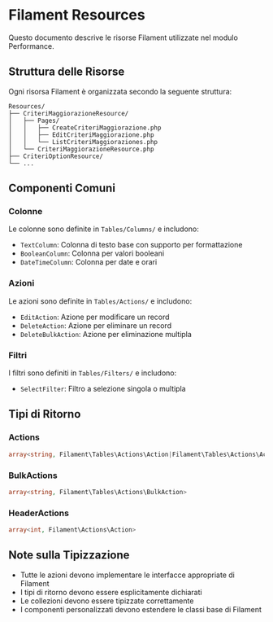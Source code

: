 # Filament Resources

Questo documento descrive le risorse Filament utilizzate nel modulo Performance.

## Struttura delle Risorse

Ogni risorsa Filament è organizzata secondo la seguente struttura:

```
Resources/
├── CriteriMaggiorazioneResource/
│   ├── Pages/
│   │   ├── CreateCriteriMaggiorazione.php
│   │   ├── EditCriteriMaggiorazione.php
│   │   └── ListCriteriMaggioraziones.php
│   └── CriteriMaggiorazioneResource.php
├── CriteriOptionResource/
└── ...
```

## Componenti Comuni

### Colonne

Le colonne sono definite in `Tables/Columns/` e includono:

- `TextColumn`: Colonna di testo base con supporto per formattazione
- `BooleanColumn`: Colonna per valori booleani
- `DateTimeColumn`: Colonna per date e orari

### Azioni

Le azioni sono definite in `Tables/Actions/` e includono:

- `EditAction`: Azione per modificare un record
- `DeleteAction`: Azione per eliminare un record
- `DeleteBulkAction`: Azione per eliminazione multipla

### Filtri

I filtri sono definiti in `Tables/Filters/` e includono:

- `SelectFilter`: Filtro a selezione singola o multipla

## Tipi di Ritorno

### Actions

```php
array<string, Filament\Tables\Actions\Action|Filament\Tables\Actions\ActionGroup>
```

### BulkActions

```php
array<string, Filament\Tables\Actions\BulkAction>
```

### HeaderActions

```php
array<int, Filament\Actions\Action>
```

## Note sulla Tipizzazione

- Tutte le azioni devono implementare le interfacce appropriate di Filament
- I tipi di ritorno devono essere esplicitamente dichiarati
- Le collezioni devono essere tipizzate correttamente
- I componenti personalizzati devono estendere le classi base di Filament 